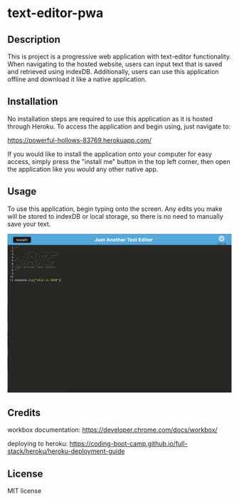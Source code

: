 # text-editor-pwa

## Description

This is project is a progressive web application with text-editor functionality. When navigating to the hosted website, users can input text that is saved and retrieved using indexDB. Additionally, users can use this application offline and download it like a native application.

## Installation

No installation steps are required to use this application as it is hosted through Heroku. To access the application and begin using, just navigate to: 

https://powerful-hollows-83769.herokuapp.com/

If you would like to install the application onto your computer for easy access, simply press the "install me" button in the top left corner, then open the application like you would any other native app.

## Usage

To use this application, begin typing onto the screen. Any edits you make will be stored to indexDB or local storage, so there is no need to manually save your text.

![image of example text in text editor](assets/screenshot.png)

## Credits

workbox documentation: https://developer.chrome.com/docs/workbox/

deploying to heroku: https://coding-boot-camp.github.io/full-stack/heroku/heroku-deployment-guide


## License

MIT license
